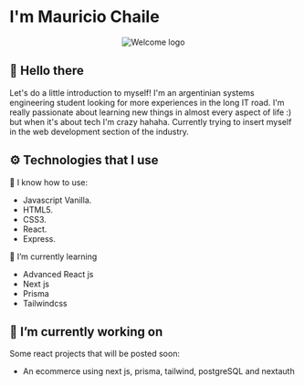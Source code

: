 
# I'm **Mauricio Chaile**

<picture>
 <center>
   <source media="(prefers-color-scheme: dark)" srcset="https://www.freepnglogos.com/uploads/welcome-png/classic-red-welcome-banner-transparent-png-stickpng-26.png">
   <source media="(prefers-color-scheme: light)" srcset="https://www.freepnglogos.com/uploads/welcome-png/classic-red-welcome-banner-transparent-png-stickpng-26.png">
   <img alt="Welcome logo" src="https://www.freepnglogos.com/uploads/welcome-png/classic-red-welcome-banner-transparent-png-stickpng-26.png">
 </center>
</picture>

## 👋 Hello there 
Let's do a little introduction to myself!
I'm an argentinian systems engineering student looking for more experiences in the long IT road. 
I'm really passionate about learning new things in almost every aspect of life :) but when it's about tech I'm crazy hahaha.
Currently trying to insert myself in the web development section of the industry. 




## ⚙ Technologies that I use 
🧠 I know how to use:
+ Javascript Vanilla.
+ HTML5.
+ CSS3.
+ React.
+ Express.

🌱 I’m currently learning
- Advanced React js
- Next js
- Prisma
- Tailwindcss

## 🔭 I’m currently working on
Some react projects that will be posted soon:
* An ecommerce using next js, prisma, tailwind, postgreSQL and nextauth


<!--
**MauriJC/MauriJC** is a ✨ _special_ ✨ repository because its `README.md` (this file) appears on your GitHub profile.

Here are some ideas to get you started:

- 🔭 I’m currently working on ...
 ...
- 👯 I’m looking to collaborate on ...
- 🤔 I’m looking for help with ...
- 💬 Ask me about ...
- 📫 How to reach me: ...
- 😄 Pronouns: ...
- ⚡ Fun fact: ...
-->
